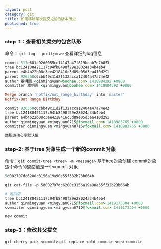 ```yaml
---
layout: post
category: git
title: 如何移除某次提交之前的版本历史
published: true
---
```


### step-1：查看相关提交的包含队形

命令： `git log --pretty=raw`  查看详细的log信息

```ruby
commit 517e681c92d0055cc14147a47f819bdab7e7b853
tree bc124180421117c94fb8498f29e28024a34b4eb4
parent e4b4b22b08c3ee4218416c3d89e05d3ea410d291
parent 926368c6cbb49c11d2f132acca12404a47a74e42
author 覃明圆 <qinmingyuan@boohee.com> 1418984392 +0800
committer 覃明圆 <qinmingyuan@boohee.com> 1418984392 +0800

Merge branch 'hotfix/out_range_birthday' into 'master'
Hotfix/Out Range Birthday

commit 926368c6cbb49c11d2f132acca12404a47a74e42
tree bc124180421117c94fb8498f29e28024a34b4eb4
parent e4b4b22b08c3ee4218416c3d89e05d3ea410d291
author qinmingyuan <mingyuan0715@foxmail.com> 1418983765 +0800
committer qinmingyuan <mingyuan0715@foxmail.com> 1418983765 +0800

燃脂运动心率默认值
```

### step-2: 基于tree 对象生成一个新的commit 对象

命令：`git commit-tree <tree> -m <message>`  基于tree对象创建 commit对象
这个命令的返回值是一个commit 对象

```ruby
5d002707dc6200c3156a19a90e55f332b23b664b
```

`git cat-file -p 5d002707dc6200c3156a19a90e55f332b23b664b`

```ruby
# 返回值
tree bc124180421117c94fb8498f29e28024a34b4eb4
author qinmingyuan <mingyuan0715@foxmail.com> 1419175304 +0800
committer qinmingyuan <mingyuan0715@foxmail.com> 1419175304 +0800

new commit
```

### step-3：修改其父提交
`git cherry-pick <commit>`
`git replace <old commit> <new commit>`
